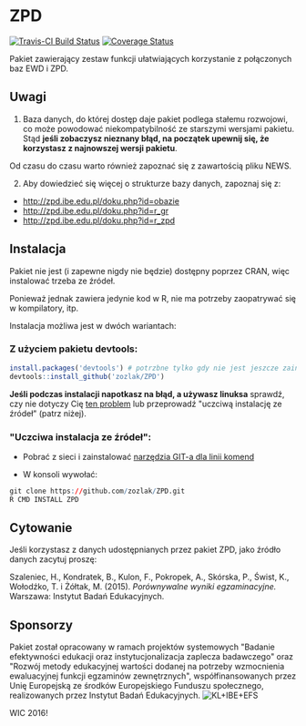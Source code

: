 # ZPD

[![Travis-CI Build Status](https://travis-ci.org/zozlak/ZPD.png?branch=master)](https://travis-ci.org/zozlak/ZPD)
[![Coverage Status](https://coveralls.io/repos/zozlak/ZPD/badge.svg)](https://coveralls.io/r/zozlak/ZPD)

Pakiet zawierający zestaw funkcji ułatwiających korzystanie z połączonych baz EWD i ZPD.

## Uwagi

1. Baza danych, do której dostęp daje pakiet podlega stałemu rozwojowi, co może powodować niekompatybilność ze starszymi wersjami pakietu. Stąd **jeśli zobaczysz nieznany błąd, na początek upewnij się, że korzystasz z najnowszej wersji pakietu**.

  Od czasu do czasu warto również zapoznać się z zawartością pliku NEWS.

2. Aby dowiedzieć się więcej o strukturze bazy danych, zapoznaj się z:
  * http://zpd.ibe.edu.pl/doku.php?id=obazie
  * http://zpd.ibe.edu.pl/doku.php?id=r_gr
  * http://zpd.ibe.edu.pl/doku.php?id=r_zpd

## Instalacja

Pakiet nie jest (i zapewne nigdy nie będzie) dostępny poprzez CRAN, więc instalować trzeba ze źródeł.

Ponieważ jednak zawiera jedynie kod w R, nie ma potrzeby zaopatrywać się w kompilatory, itp.

Instalacja możliwa jest w dwóch wariantach:

### Z użyciem pakietu devtools:
```r
install.packages('devtools') # potrzbne tylko gdy nie jest jeszcze zainstalowany
devtools::install_github('zozlak/ZPD')
```

**Jeśli podczas instalacji napotkasz na błąd, a używasz linuksa** sprawdź, czy nie dotyczy Cię [ten problem](https://github.com/hadley/devtools/issues/650) lub przeprowadź "uczciwą instalację ze źródeł" (patrz niżej).

### "Uczciwa instalacja ze źródeł":

   * Pobrać z sieci i zainstalować [narzędzia GIT-a dla linii komend](http://git-scm.com/downloads) 
   
   * W konsoli wywołać:
```r
git clone https://github.com/zozlak/ZPD.git
R CMD INSTALL ZPD
```

## Cytowanie

Jeśli korzystasz z danych udostępnianych przez pakiet ZPD, jako źródło danych zacytuj proszę:

Szaleniec, H., Kondratek, B., Kulon, F., Pokropek, A., Skórska, P., Świst, K., Wołodźko, T. i Żółtak, M. (2015). _Porównywalne wyniki egzaminacyjne._ Warszawa: Instytut Badań Edukacyjnych. 

## Sponsorzy

Pakiet został opracowany w ramach projektów systemowych "Badanie efektywności edukacji oraz instytucjonalizacja zaplecza badawczego" oraz "Rozwój metody edukacyjnej wartości dodanej na potrzeby wzmocnienia ewaluacyjnej funkcji egzaminów zewnętrznych", współfinansowanych przez Unię Europejską ze środków Europejskiego Funduszu społecznego, realizowanych przez Instytut Badań Edukacyjnych.
![KL+IBE+EFS](http://zpd.ibe.edu.pl/logo-IBE-EE.png)

WIC 2016!
